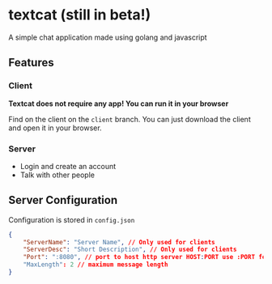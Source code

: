 # textcat (still in beta!)
A simple chat application made using golang and javascript

## Features

### Client
**Textcat does not require any app! You can run it in your browser**

Find on the client on the `client` branch.
You can just download the client and open it in your browser.

### Server

- Login and create an account
- Talk with other people

## Server Configuration

Configuration is stored in `config.json`

```json
{
    "ServerName": "Server Name", // Only used for clients
    "ServerDesc": "Short Description", // Only used for clients
    "Port": ":8080", // port to host http server HOST:PORT use :PORT for localhost
    "MaxLength": 2 // maximum message length
}

```